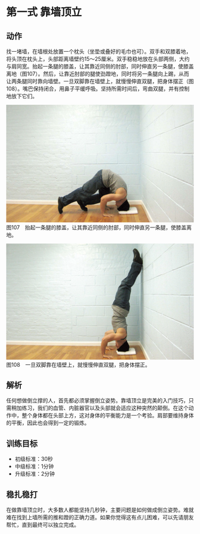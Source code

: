 # 第一式 靠墙顶立

## 动作

找一堵墙，在墙根处放置一个枕头（坐垫或叠好的毛巾也可）。双手和双膝着地，将头顶在枕头上，头部距离墙壁约15～25厘米。双手稳稳地放在头部两侧，大约与肩同宽。抬起一条腿的膝盖，让其靠近同侧的肘部，同时伸直另一条腿，使膝盖离地（图107）。然后，让靠近肘部的腿使劲蹬地，同时将另一条腿向上踢，从而让两条腿同时靠向墙壁。一旦双脚靠在墙壁上，就慢慢伸直双腿，把身体摆正（图108）。嘴巴保持闭合，用鼻子平缓呼吸。坚持所需时间后，弯曲双腿，并有控制地放下它们。

![靠墙顶立](./.images/handstand-support-01.png)
图107　抬起一条腿的膝盖，让其靠近同侧的肘部，同时伸直另一条腿，使膝盖离地。

![靠墙顶立](./.images/handstand-support-02.png)
图108　一旦双脚靠在墙壁上，就慢慢伸直双腿，把身体摆正。

## 解析

任何想做倒立撑的人，首先都必须掌握倒立姿势。靠墙顶立是完美的入门技巧，只需稍加练习，我们的血管、内脏器官以及头部就会适应这种突然的颠倒。在这个动作中，整个身体都在头部上方，这对身体的平衡能力是一个考验。肩部要维持身体的平衡，因此也会得到一定的锻炼。

## 训练目标
* 初级标准：30秒
* 中级标准：1分钟
* 升级标准：2分钟

## 稳扎稳打

在做靠墙顶立时，大多数人都能坚持几秒钟，主要问题是如何做成倒立姿势。难就难在找到上墙所需的推和蹬的正确力道。如果你觉得这有点儿困难，可以先请朋友帮忙，直到最终可以独立完成。
